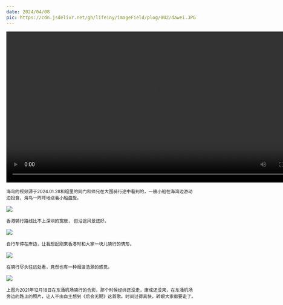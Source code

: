 ```yaml
---
date: 2024/04/08
pic: https://cdn.jsdelivr.net/gh/lifeiny/imageField/plog/002/dawei.JPG
---
```

<video width="800px" preload playsinline autoplay loop><source src="https://cdn.jsdelivr.net/gh/lifeiny/imageField/plog/002/daweinosound.mp4" type="video/mp4" poster="https://cdn.jsdelivr.net/gh/lifeiny/imageField/plog/002/dawei.JPG"></video>

<small>海鸟的视频源于2024.01.28和组里的同门和师兄在大围骑行途中看到的，一艘小船在海湾边游动边投食，海鸟一阵阵地绕着小船盘旋。</small> 

<img src="https://cdn.jsdelivr.net/gh/lifeiny/imageField/plog/002/bicycle.JPG"/>

<small>香港骑行路线比不上深圳的宽敞， 但沿途风景还好。</small>

<img src="https://cdn.jsdelivr.net/gh/lifeiny/imageField/plog/002/bicycle2_2.JPG"/>

<small>自行车停在岸边，让我想起刚来香港时和大家一块儿骑行的情形。</small>

<img src="https://cdn.jsdelivr.net/gh/lifeiny/imageField/plog/002/sea2_3.JPG"/>

<small>在骑行尽头往远处看，竟然也有一种烟波浩渺的感觉。</small>

<img src="https://cdn.jsdelivr.net/gh/lifeiny/imageField/plog/002/dongchong2_5.JPG"/>

<small>上图为2021年12月18日在东涌机场骑行的合影，那个时候经纬还没走，康成还没来，在东涌机场旁边的路上的照片，让人不由自主想到《后会无期》这首歌。时间过得真快，转眼大家都要走了。</small>

